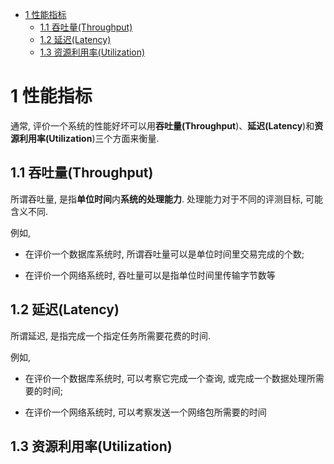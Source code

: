 
<!-- @import "[TOC]" {cmd="toc" depthFrom=1 depthTo=6 orderedList=false} -->

<!-- code_chunk_output -->

* [1 性能指标](#1-性能指标)
	* [1.1 吞吐量(Throughput)](#11-吞吐量throughput)
	* [1.2 延迟(Latency)](#12-延迟latency)
	* [1.3 资源利用率(Utilization)](#13-资源利用率utilization)

<!-- /code_chunk_output -->

# 1 性能指标

通常, 评价一个系统的性能好坏可以用**吞吐量(Throughput**)、**延迟(Latency**)和**资源利用率(Utilization**)三个方面来衡量.

## 1.1 吞吐量(Throughput)

所谓吞吐量, 是指**单位时间**内**系统的处理能力**. 处理能力对于不同的评测目标, 可能含义不同. 

例如,

- 在评价一个数据库系统时, 所谓吞吐量可以是单位时间里交易完成的个数;

- 在评价一个网络系统时, 吞吐量可以是指单位时间里传输字节数等

## 1.2 延迟(Latency)

所谓延迟, 是指完成一个指定任务所需要花费的时间.

例如,

- 在评价一个数据库系统时, 可以考察它完成一个查询, 或完成一个数据处理所需要的时间;

- 在评价一个网络系统时, 可以考察发送一个网络包所需要的时间

## 1.3 资源利用率(Utilization)

